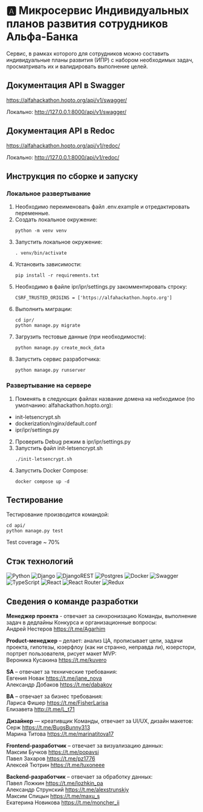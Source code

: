 # 🅰️ Микросервис Индивидуальных планов развития сотрудников Альфа-Банка
Сервис, в рамках которого для сотрудников можно составить индивидуальные планы развития (ИПР) с набором необходимых задач, просматривать их и валидировать выполнение целей.

## Документация API в Swagger
https://alfahackathon.hopto.org/api/v1/swagger/

Локально: http://127.0.0.1:8000/api/v1/swagger/ 

## Документация API в Redoc  
https://alfahackathon.hopto.org/api/v1/redoc/

Локально: http://127.0.0.1:8000/api/v1/redoc/

## Инструкция по сборке и запуску
### Локальное развертывание
1. Необходимо переименовать файл .env.example и отредактировать переменные.
2. Создать локальное окружение:
    ```
    python -m venv venv
    ```
3. Запустить локальное окружение:
    ```
    . venv/bin/activate
    ```
4. Установить зависимости:
    ```
    pip install -r requirements.txt
    ```
5. Необходимо в файле ipr/ipr/settings.py закомментировать строку:
    ```
    CSRF_TRUSTED_ORIGINS = ['https://alfahackathon.hopto.org']
    ```
6. Выполнить миграции:
    ```
    cd ipr/
    python manage.py migrate
    ```
7. Загрузить тестовые данные (при необходимости):
    ```
    python manage.py create_mock_data
    ```
8. Запустить сервис разработчика:
    ```
    python manage.py runserver
    ```

### Развертывание на сервере
1. Поменять в следующих файлах название домена на небходимое (по умолчанию: alfahackathon.hopto.org):
- init-letsencrypt.sh
- dockerization/nginx/default.conf
- ipr/ipr/settings.py
2. Проверить Debug режим в ipr/ipr/settings.py
3. Запустить файл init-letsencrypt.sh
    ```
    ./init-letsencrypt.sh
    ```
4. Запустить Docker Compose:
    ```
    docker compose up -d
    ```

## Тестирование
Тестирование производится командой:
```
cd api/
python manage.py test
```

Test coverage ~ 70%

## Стэк технологий  
![Python](https://img.shields.io/badge/python-3670A0?style=for-the-badge&logo=python&logoColor=ffdd54)
![Django](https://img.shields.io/badge/django-%23092E20.svg?style=for-the-badge&logo=django&logoColor=white)
![DjangoREST](https://img.shields.io/badge/DJANGO-REST-ff1709?style=for-the-badge&logo=django&logoColor=white&color=ff1709&labelColor=gray)
![Postgres](https://img.shields.io/badge/postgres-%23316192.svg?style=for-the-badge&logo=postgresql&logoColor=white)
![Docker](https://img.shields.io/badge/docker-%230db7ed.svg?style=for-the-badge&logo=docker&logoColor=white)
![Swagger](https://img.shields.io/badge/-Swagger-%23Clojure?style=for-the-badge&logo=swagger&logoColor=white)
![TypeScript](https://img.shields.io/badge/typescript-%23007ACC.svg?style=for-the-badge&logo=typescript&logoColor=white)
![React](https://img.shields.io/badge/react-%2320232a.svg?style=for-the-badge&logo=react&logoColor=%2361DAFB)
![React Router](https://img.shields.io/badge/React_Router-CA4245?style=for-the-badge&logo=react-router&logoColor=white)
![Redux](https://img.shields.io/badge/redux-%23593d88.svg?style=for-the-badge&logo=redux&logoColor=white)

## Сведения о команде разработки
**Менеджер проекта** - отвечает за синхронизацию Команды, выполнение задач в дедлайны Конкурса и организационные вопросы:   
Андрей Нестеров https://t.me/Agarhim  

**Product-менеджер** – делает: анализ ЦА, прописывает цели, задачи проекта, гипотезы, юзерфлоу (как ни странно, неправда ли), юзерстори, портрет пользователя, рисует макет MVP:    
Вероника Кусакина https://t.me/kuvero  

**SA** – отвечает за технические требования:  
Евгения Новак https://t.me/jane_nova  
Александр Добаков https://t.me/dabakov  

**BA** – отвечает за бизнес требования:  
Лариса Фишер https://t.me/FisherLarisa  
Елизавета  http://t.me/L_t71  

**Дизайнер** — креативщик Команды, отвечает за UI/UX, дизайн макетов:  
Серж https://t.me/BugsBunny313  
Марина Титова https://t.me/marinatitova17  

**Frontend-разработчик** – отвечает за визуализацию данных:  
Максим Бучков https://t.me/popavsi  
Павел Захаров https://t.me/pz1776  
Алексей Тютрин https://t.me/tuxoneee  

**Backend-разработчик** – отвечает за обработку данных:  
Павел Ложкин https://t.me/lozhkin_pa  
Александр Струнский https://t.me/alexstrunskiy  
Максим Спицын https://t.me/maxu_s  
Екатерина Новикова https://t.me/moncher_ii
